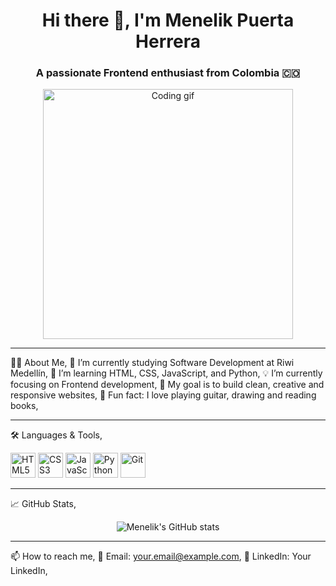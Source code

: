 <h1 align="center">Hi there 👋, I'm Menelik Puerta Herrera</h1>
<h3 align="center">A passionate Frontend enthusiast from Colombia 🇨🇴</h3>

<p align="center">
  <img src="https://media.giphy.com/media/qgQUggAC3Pfv687qPC/giphy.gif" alt="Coding gif" width="400" />
</p>

---

👨‍💻 About Me,
🌱 I’m currently studying Software Development at Riwi Medellín,
🧠 I’m learning HTML, CSS, JavaScript, and Python,
💡 I’m currently focusing on Frontend development,
🎯 My goal is to build clean, creative and responsive websites,
🎸 Fun fact: I love playing guitar, drawing and reading books,

---

🛠️ Languages & Tools,
<p>
  <img src="https://cdn.jsdelivr.net/gh/devicons/devicon/icons/html5/html5-original.svg" alt="HTML5" width="40" height="40"/>
  <img src="https://cdn.jsdelivr.net/gh/devicons/devicon/icons/css3/css3-original.svg" alt="CSS3" width="40" height="40"/>
  <img src="https://cdn.jsdelivr.net/gh/devicons/devicon/icons/javascript/javascript-original.svg" alt="JavaScript" width="40" height="40"/>
  <img src="https://cdn.jsdelivr.net/gh/devicons/devicon/icons/python/python-original.svg" alt="Python" width="40" height="40"/>
  <img src="https://cdn.jsdelivr.net/gh/devicons/devicon/icons/git/git-original.svg" alt="Git" width="40" height="40"/>
</p>

---

📈 GitHub Stats,
<p align="center">
  <img src="https://github-readme-stats.vercel.app/api?username=menelikph&show_icons=true&theme=radical" alt="Menelik's GitHub stats" />
</p>

---

📫 How to reach me,
💌 Email: your.email@example.com,
💼 LinkedIn: Your LinkedIn,
